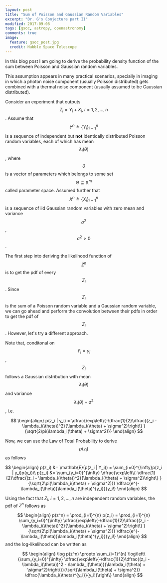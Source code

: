 ```yaml
---
layout: post
title: "Sum of Poisson and Gaussian Random Variables"
excerpt: "Dr. G's Conjecture part II"
modified: 2017-09-08
tags: [gsoc, astropy, openastronomy]
comments: true
image:
  feature: gsoc_post.jpg
  credit: Hubble Space Telescope
---
```


In this blog post I am going to derive the probability density function of the sum between Poisson and Gaussian random variables.

This assumption appears in many practical scenarios, specially in imaging in which a photon noise component (usually Poisson distributed)
gets combined with a thermal noise component (usually assumed to be Gaussian distributed).

Consider an experiment that outputs $$Z_i = Y_i + X_i,~i=1, 2, ..., n$$. Assume that $$Y^{n}
\triangleq \{Y_i\}_{i=1}^{n}$$ is a sequence of independent but **not** identically distributed Poisson random variables,
each of which has mean $$\lambda_i(\theta)$$, where $$\theta$$ is a vector of parameters which belongs to some set
$$\Theta \subseteq \mathbb{R}^m$$ called parameter space. Assumed further that $$X^{n}
\triangleq \{X_i\}_{i=1}^{n}$$ is a sequence of iid Gaussian random variables with zero mean and variance $$\sigma^2$$, $$\sigma^2 > 0$$.

The first step into deriving the likelihood function of $$Z^{n}$$ is to get the pdf of every $$Z_i$$. Since $$Z_i$$ is the sum
of a Poisson random variable and a Gaussian random variable, we can go ahead and perform the convolution between their pdfs in
order to get the pdf of $$Z_i$$. However, let's try a different approach.

Note that, conditonal on $$ Y_i = y_i$$, $$Z_i$$ follows a Gaussian distribution with mean $$\lambda_i(\theta)$$ and variance
$$ \lambda_i(\theta) + \sigma^2 $$, i.e.

$$
\begin{align}
p(z_i | y_i) = \dfrac{\exp\left\{-\dfrac{1}{2}\dfrac{(z_i - \lambda_i(\theta))^2}{\lambda_i(\theta) + \sigma^2}\right\}
}{\sqrt{2\pi(\lambda_i(\theta) + \sigma^2)}}
\end{align}
$$

Now, we can use the Law of Total Probability to derive $$p(z_i)$$ as follows

$$
\begin{align}
p(z_i) &= \mathbb{E}(p(z_i | Y_i)) = \sum_{i=0}^{\infty}p(z_i | y_i)p(y_i)\\
p(z_i) &= \sum_{y_i=0}^{\infty} \dfrac{\exp\left\{-\dfrac{1}{2}\dfrac{(z_i - \lambda_i(\theta))^2}{\lambda_i(\theta) + \sigma^2}\right\}
}{\sqrt{2\pi(\lambda_i(\theta) + \sigma^2)}} \dfrac{e^{-\lambda_i(\theta)}\lambda_i(\theta)^{y_i}}{y_i!}
\end{align}
$$

Using the fact that $Z_i,~i=1, 2, ..., n$ are independent random variables, the pdf of $Z^n$ follows as

$$
\begin{align}
p(z^n) = \prod_{i=1}^{n} p(z_i) = \prod_{i=1}^{n} \sum_{y_i=0}^{\infty} \dfrac{\exp\left\{-\dfrac{1}{2}\dfrac{(z_i - \lambda_i(\theta))^2}{\lambda_i(\theta) + \sigma^2}\right\}
}{\sqrt{2\pi(\lambda_i(\theta) + \sigma^2)}} \dfrac{e^{-\lambda_i(\theta)}\lambda_i(\theta)^{y_i}}{y_i!}
\end{align}
$$
and the log-likelihood can be written as

$$
\begin{align}
\log p(z^n) \propto \sum_{i=1}^{n} \log\left\{\sum_{y_i=0}^{\infty} \dfrac{\exp\left\{-\dfrac{1}{2}\dfrac{(z_i - \lambda_i(\theta))^2 - \lambda_i(\theta)}{\lambda_i(\theta) + \sigma^2}\right\}}{\sqrt{\lambda_i(\theta) + \sigma^2}} \dfrac{\lambda_i(\theta)^{y_i}}{y_i!}\right\}
\end{align}
$$


